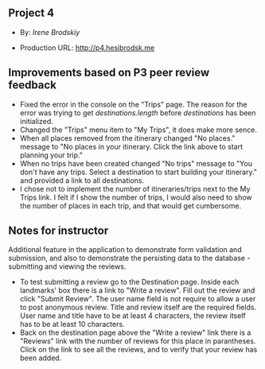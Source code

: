 ## Project 4

+ By: *Irene Brodskiy*

+ Production URL: <http://p4.hesibrodsk.me>

## Improvements based on P3 peer review feedback
+ Fixed the error in the console on the "Trips" page. The reason for the error was trying to get *destinations.length* before *destinations* has been initialized.
+ Changed the "Trips" menu item to "My Trips", it does make more sence.
+ When all places removed from the itinerary changed "No places." message to "No places in your itinerary. Click the link above to start planning your trip."
+ When no trips have been created changed "No trips" message to "You don't have any trips. Select a destination to start building your itinerary." and provided a link to all destinations.
+ I chose not to implement the number of itineraries/trips next to the My Trips link. I felt if I show the number of trips, I would also need to show the number of places in each trip, and that would get cumbersome.


## Notes for instructor
Additional feature in the application to demonstrate form validation and submission, and also to demonstrate the persisting data to the database - submitting and viewing the reviews.
+ To test submitting a review go to the Destination page. Inside each landmarks' box there is a link to "Write a review". Fill out the review and click "Submit Review". The user name field is not require to allow a user to post anonymous review. Title and review itself are the required fields. User name and title have to be at least 4 characters, the review itself has to be at least 10 characters.
+ Back on the destination page above the "Write a review" link there is a "Reviews" link with the number of reviews for this place in parantheses. Click on the link to see all the reviews, and to verify that your review has been added.